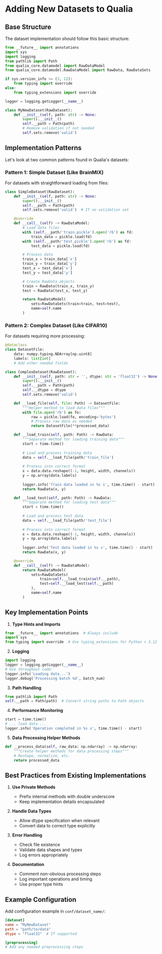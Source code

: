 # Adding New Datasets to Qualia

## Base Structure 

The dataset implementation should follow this basic structure:

```python
from __future__ import annotations
import sys
import logging
from pathlib import Path
from qualia_core.datamodel import RawDataModel
from qualia_core.datamodel.RawDataModel import RawData, RawDataSets

if sys.version_info >= (3, 12):
    from typing import override
else:
    from typing_extensions import override

logger = logging.getLogger(__name__)

class MyNewDataset(RawDataset):
    def __init__(self, path: str) -> None:
        super().__init__()
        self.__path = Path(path)
        # Remove validation if not needed
        self.sets.remove('valid')
```

## Implementation Patterns

Let's look at two common patterns found in Qualia's datasets:

### Pattern 1: Simple Dataset (Like BrainMIX)
For datasets with straightforward loading from files:

```python
class SimpleDataset(RawDataset):
    def __init__(self, path: str) -> None:
        super().__init__()
        self.__path = Path(path)
        self.sets.remove('valid')  # If no validation set

    @override
    def __call__(self) -> RawDataModel:
        # Load data files
        with (self.__path/'train.pickle').open('rb') as fd:
            train_data = pickle.load(fd)
        with (self.__path/'test.pickle').open('rb') as fd:
            test_data = pickle.load(fd)

        # Process data
        train_x = train_data['x']
        train_y = train_data['y']
        test_x = test_data['x']
        test_y = test_data['y']

        # Create RawData objects
        train = RawData(train_x, train_y)
        test = RawData(test_x, test_y)

        return RawDataModel(
            sets=RawDataSets(train=train, test=test),
            name=self.name
        )
```

### Pattern 2: Complex Dataset (Like CIFAR10)
For datasets requiring more processing:

```python
@dataclass
class DatasetFile:
    data: numpy.typing.NDArray[np.uint8]
    labels: list[int]
    # Add other needed fields

class ComplexDataset(RawDataset):
    def __init__(self, path: str = '', dtype: str = 'float32') -> None:
        super().__init__()
        self.__path = Path(path)
        self.__dtype = dtype
        self.sets.remove('valid')

    def __load_file(self, file: Path) -> DatasetFile:
        """Helper method to load data files"""
        with file.open('rb') as fo:
            raw = pickle.load(fo, encoding='bytes')
            # Process raw data as needed
            return DatasetFile(**processed_data)

    def __load_train(self, path: Path) -> RawData:
        """Separate method for loading training data"""
        start = time.time()
        
        # Load and process training data
        data = self.__load_file(path/'train_file')
        
        # Process into correct format
        x = data.data.reshape((-1, height, width, channels))
        y = np.array(data.labels)
        
        logger.info('Train data loaded in %s s', time.time() - start)
        return RawData(x, y)

    def __load_test(self, path: Path) -> RawData:
        """Separate method for loading test data"""
        start = time.time()
        
        # Load and process test data
        data = self.__load_file(path/'test_file')
        
        # Process into correct format
        x = data.data.reshape((-1, height, width, channels))
        y = np.array(data.labels)
        
        logger.info('Test data loaded in %s s', time.time() - start)
        return RawData(x, y)

    @override
    def __call__(self) -> RawDataModel:
        return RawDataModel(
            sets=RawDataSets(
                train=self.__load_train(self.__path),
                test=self.__load_test(self.__path)
            ),
            name=self.name
        )
```

## Key Implementation Points

1. **Type Hints and Imports**
```python
from __future__ import annotations  # Always include
import sys
from typing import override  # Use typing_extensions for Python < 3.12
```

2. **Logging**
```python
import logging
logger = logging.getLogger(__name__)
# Use throughout code:
logger.info('Loading data...')
logger.debug('Processing batch %d', batch_num)
```

3. **Path Handling**
```python
from pathlib import Path
self.__path = Path(path)  # Convert string paths to Path objects
```

4. **Performance Monitoring**
```python
start = time.time()
# ... load data ...
logger.info('Operation completed in %s s', time.time() - start)
```

5. **Data Processing Helper Methods**
```python
def __process_data(self, raw_data: np.ndarray) -> np.ndarray:
    """Create helper methods for data processing steps"""
    # Reshape, normalize, etc.
    return processed_data
```

## Best Practices from Existing Implementations

1. **Use Private Methods**
   - Prefix internal methods with double underscore
   - Keep implementation details encapsulated

2. **Handle Data Types**
   - Allow dtype specification when relevant
   - Convert data to correct type explicitly

3. **Error Handling**
   - Check file existence
   - Validate data shapes and types
   - Log errors appropriately

4. **Documentation**
   - Comment non-obvious processing steps
   - Log important operations and timing
   - Use proper type hints

## Example Configuration

Add configuration example in `conf/dataset_name/`:

```toml
[dataset]
name = "MyNewDataset"
path = "path/to/data"
dtype = "float32"  # If supported

[preprocessing]
# Add any needed preprocessing steps
```

